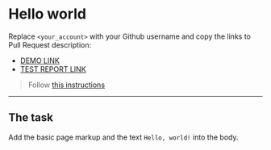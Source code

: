 # Hello world
Replace `<your_account>` with your Github username and copy the links to Pull Request description:
- [DEMO LINK](https://artem-musii.github.io/layout_hello-world/)
- [TEST REPORT LINK](https://artem-musii.github.io/layout_hello-world/report/html_report/)

> Follow [this instructions](https://mate-academy.github.io/layout_task-guideline/#how-to-solve-the-layout-tasks-on-github)
___

## The task
Add the basic page markup and the text `Hello, world!` into the body.
